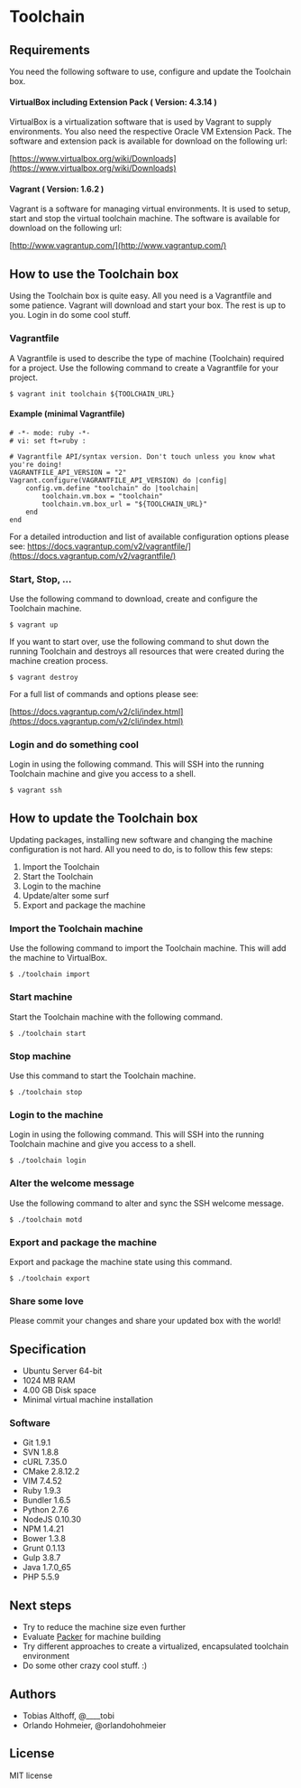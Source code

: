 # Toolchain

## Requirements

You need the following software to use, configure and update the Toolchain box.

#### VirtualBox including Extension Pack ( Version: 4.3.14 )

VirtualBox is a virtualization software that is used by Vagrant to supply environments. You also need the respective Oracle VM Extension Pack. The software and extension pack is available for download on the following url:

[https://www.virtualbox.org/wiki/Downloads](https://www.virtualbox.org/wiki/Downloads)

#### Vagrant ( Version: 1.6.2 )

Vagrant is a software for managing virtual environments. It is used to setup, start and stop the virtual toolchain machine.
The software is available for download on the following url:

[http://www.vagrantup.com/](http://www.vagrantup.com/)

## How to use the Toolchain box

Using the Toolchain box is quite easy. All you need is a Vagrantfile and some patience. Vagrant will download and start your box. The rest is up to you. Login in do some cool stuff.

### Vagrantfile

A Vagrantfile is used to describe the type of machine (Toolchain) required for a project. Use the following command to create a Vagrantfile for your project.

	$ vagrant init toolchain ${TOOLCHAIN_URL}

#### Example (minimal Vagrantfile)

	# -*- mode: ruby -*-
	# vi: set ft=ruby :

	# Vagrantfile API/syntax version. Don't touch unless you know what you're doing!
	VAGRANTFILE_API_VERSION = "2"
	Vagrant.configure(VAGRANTFILE_API_VERSION) do |config|
	  	config.vm.define "toolchain" do |toolchain|
	  		toolchain.vm.box = "toolchain"
  			toolchain.vm.box_url = "${TOOLCHAIN_URL}"
	  	end
	end

For a detailed introduction and list of available configuration options please see:
https://docs.vagrantup.com/v2/vagrantfile/](https://docs.vagrantup.com/v2/vagrantfile/)

### Start, Stop, …

Use the following command to download, create and configure the Toolchain machine.

	$ vagrant up
	
If you want to start over, use the following command to shut down the running Toolchain and destroys all resources that were created during the machine creation process.

	$ vagrant destroy
	
For a full list of commands and options please see:

[https://docs.vagrantup.com/v2/cli/index.html](https://docs.vagrantup.com/v2/cli/index.html) 

### Login and do something cool

Login in using the following command. This will SSH into the running Toolchain machine and give you access to a shell.

	$ vagrant ssh

## How to update the Toolchain box

Updating packages, installing new software and changing the machine configuration is not hard. All you need to do, is to follow this few steps:

1. Import the Toolchain
2. Start the Toolchain 
3. Login to the machine
4. Update/alter some surf
5. Export and package the machine

### Import the Toolchain machine

Use the following command to import the Toolchain machine. This will add the machine to VirtualBox.

	$ ./toolchain import

### Start machine
	
Start the Toolchain machine with the following command. 

	$ ./toolchain start
	
### Stop machine
	
Use this command to start the Toolchain machine. 
	
	$ ./toolchain stop 

### Login to the machine

Login in using the following command. This will SSH into the running Toolchain machine and give you access to a shell.
	
	$ ./toolchain login

### Alter the welcome message	

Use the following command to alter and sync the SSH welcome message.
		
	$ ./toolchain motd
	
### Export and package the machine

Export and package the machine state using this command.
	
	$ ./toolchain export

### Share some love

Please commit your changes and share your updated box with the world!


## Specification

* Ubuntu Server 64-bit
* 1024 MB RAM
* 4.00 GB Disk space
* Minimal virtual machine installation

### Software

* Git 1.9.1
* SVN 1.8.8
* cURL 7.35.0
* CMake 2.8.12.2
* VIM 7.4.52
* Ruby 1.9.3
* Bundler 1.6.5
* Python 2.7.6
* NodeJS 0.10.30
* NPM 1.4.21
* Bower 1.3.8
* Grunt 0.1.13
* Gulp 3.8.7
* Java 1.7.0_65
* PHP 5.5.9

## Next steps

* Try to reduce the machine size even further
* Evaluate [Packer](http://www.packer.io/) for machine building
* Try different approaches to create a virtualized, encapsulated toolchain environment
* Do some other crazy cool stuff. :)
   	
## Authors

* Tobias Althoff, @____tobi
* Orlando Hohmeier, @orlandohohmeier
 
## License

MIT license
